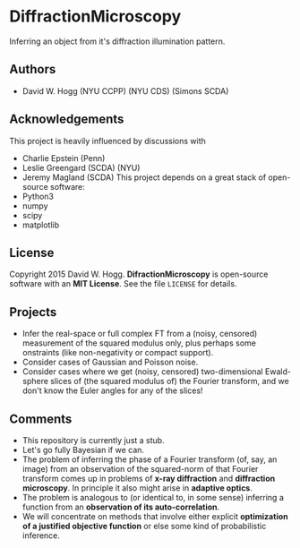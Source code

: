 # DiffractionMicroscopy
Inferring an object from it's diffraction illumination pattern.

## Authors
- David W. Hogg (NYU CCPP) (NYU CDS) (Simons SCDA)

## Acknowledgements
This project is heavily influenced by discussions with
- Charlie Epstein (Penn)
- Leslie Greengard (SCDA) (NYU)
- Jeremy Magland (SCDA)
This project depends on a great stack of open-source software:
- Python3
- numpy
- scipy
- matplotlib

## License
Copyright 2015 David W. Hogg.
**DifractionMicroscopy** is open-source software with an **MIT License**.
See the file `LICENSE` for details.

## Projects
- Infer the real-space or full complex FT from a (noisy, censored)
measurement of the squared modulus only, plus perhaps some
onstraints (like non-negativity or compact support).
- Consider cases of Gaussian and Poisson noise.
- Consider cases where we get (noisy, censored) two-dimensional
Ewald-sphere slices of (the squared modulus of) the Fourier
transform, and we don't know the Euler angles for any of the slices!

## Comments
- This repository is currently just a stub.
- Let's go fully Bayesian if we can.
- The problem of inferring the phase of a Fourier transform
(of, say, an image) from an observation of the squared-norm
of that Fourier transform comes up in problems of
**x-ray diffraction** and **diffraction microscopy**.
In principle it also might arise in **adaptive optics**.
- The problem is analogous to (or identical to, in some sense)
inferring a function from an **observation of its auto-correlation**.
- We will concentrate on methods that involve
either explicit **optimization of a justified objective function**
or else some kind of probabilistic inference.
